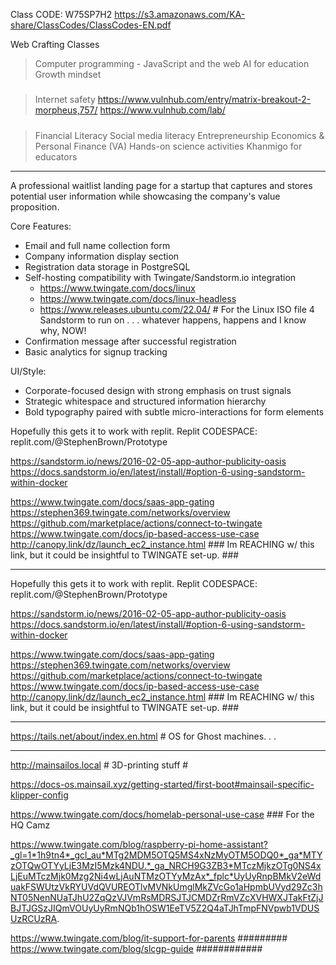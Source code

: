 Class CODE: W75SP7H2
https://s3.amazonaws.com/KA-share/ClassCodes/ClassCodes-EN.pdf

Web Crafting Classes
> Computer programming - JavaScript and the web
> AI for education
> Growth mindset
#####
> Internet safety 
  > https://www.vulnhub.com/entry/matrix-breakout-2-morpheus,757/ 
  > https://www.vulnhub.com/lab/
#####
> Financial Literacy
> Social media literacy
> Entrepreneurship
> Economics & Personal Finance (VA)
> Hands-on science activities
> Khanmigo for educators

----------------------------------------------------------------------

A professional waitlist landing page for a startup that captures and stores potential user information while showcasing the company's value proposition.

Core Features:
- Email and full name collection form
- Company information display section
- Registration data storage in PostgreSQL
- Self-hosting compatibility with Twingate/Sandstorm.io integration
  -  https://www.twingate.com/docs/linux
  -  https://www.twingate.com/docs/linux-headless
  -  https://www.releases.ubuntu.com/22.04/ # For the Linux ISO file 4 Sandstorm to run on . . . whatever happens, happens and I know why, NOW!
- Confirmation message after successful registration
- Basic analytics for signup tracking

UI/Style:
- Corporate-focused design with strong emphasis on trust signals
- Strategic whitespace and structured information hierarchy
- Bold typography paired with subtle micro-interactions for form elements


Hopefully this gets it to work with replit.
Replit CODESPACE: replit.com/@StephenBrown/Prototype

https://sandstorm.io/news/2016-02-05-app-author-publicity-oasis
https://docs.sandstorm.io/en/latest/install/#option-6-using-sandstorm-within-docker 

https://www.twingate.com/docs/saas-app-gating
https://stephen369.twingate.com/networks/overview
https://github.com/marketplace/actions/connect-to-twingate
https://www.twingate.com/docs/ip-based-access-use-case
http://canopy.link/dz/launch_ec2_instance.html ### Im REACHING w/ this link, but it could be insightful to TWINGATE set-up. ###

--------------------------------------------------------------------------------------------------------------------------------------------------------------------------------------------------------------------------------

Hopefully this gets it to work with replit.
Replit CODESPACE: replit.com/@StephenBrown/Prototype

https://sandstorm.io/news/2016-02-05-app-author-publicity-oasis
https://docs.sandstorm.io/en/latest/install/#option-6-using-sandstorm-within-docker 

https://www.twingate.com/docs/saas-app-gating
https://stephen369.twingate.com/networks/overview
https://github.com/marketplace/actions/connect-to-twingate
https://www.twingate.com/docs/ip-based-access-use-case
http://canopy.link/dz/launch_ec2_instance.html ### Im REACHING w/ this link, but it could be insightful to TWINGATE set-up. ###

--------------------------------------------------------------------------------------------------------------------------------------------------------------------------------------------------------------------------------
https://tails.net/about/index.en.html # OS for Ghost machines. . .

--------------------------------------------------------------------------------------------------------------------------------------------------------------------------------------------------------------------------------

http://mainsailos.local                 # 3D-printing stuff #

https://docs-os.mainsail.xyz/getting-started/first-boot#mainsail-specific-klipper-config

https://www.twingate.com/docs/homelab-personal-use-case ### For the HQ Camz

https://www.twingate.com/blog/raspberry-pi-home-assistant?_gl=1*1h9tn4*_gcl_au*MTg2MDM5OTQ5MS4xNzMyOTM5ODQ0*_ga*MTYzOTQwOTYyLjE3MzI5Mzk4NDU.*_ga_NRCH9G3ZB3*MTczMjkzOTg0NS4xLjEuMTczMjk0Mzg2Ni4wLjAuNTMzOTYyMzAx*_fplc*UyUyRnpBMkV2eWduakFSWUtzVkRYUVdQVUREOTlvMVNkUmglMkZVcGo1aHpmbUVyd29Zc3hNT05NenNUaTJhU2ZqQzVJVmRsMDRSJTJCMDZrRmVZcXVHWXJTakFtZjJBJTJGSzJIQmVOUyUyRmNQb1hOSW1EeTV5Z2Q4aTJhTmpFNVpwb1VDUSUzRCUzRA.

https://www.twingate.com/blog/it-support-for-parents ######### https://www.twingate.com/blog/slcgp-guide ############
